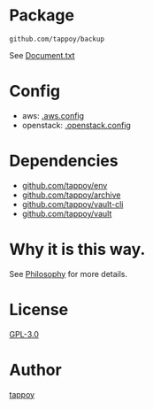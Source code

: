# Package
`github.com/tappoy/backup`

See [Document.txt](Document.txt)

# Config
- aws: [.aws.config](https://github.com/tappoy/archive/.aws.config.sample)
- openstack: [.openstack.config](https://github.com/tappoy/archive/.openstack.config.sample)

# Dependencies
- [github.com/tappoy/env](https://github.com/tappoy/env)
- [github.com/tappoy/archive](https://github.com/tappoy/archive)
- [github.com/tappoy/vault-cli](https://github.com/tappoy/vault-cli)
- [github.com/tappoy/vault](https://github.com/tappoy/vault)

# Why it is this way.
See [Philosophy](https://github.com/tappoy/philosophy) for more details.

# License
[GPL-3.0](LICENSE)

# Author
[tappoy](https://github.com/tappoy)
